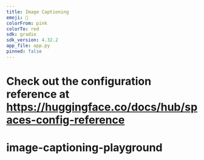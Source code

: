 ```yaml
---
title: Image Captioning
emoji: 🦀
colorFrom: pink
colorTo: red
sdk: gradio
sdk_version: 4.32.2
app_file: app.py
pinned: false
---
```


Check out the configuration reference at https://huggingface.co/docs/hub/spaces-config-reference
=======
# image-captioning-playground